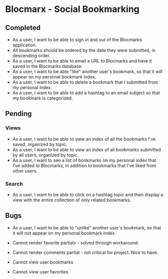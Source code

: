 

# Blocmarx - Social Bookmarking

## Completed

* As a user, I want to be able to sign in and out of the Blocmarks application.
* All bookmarks should be ordered by the date they were submitted, in descending order.
* As a user, I want to be able to email a URL to Blocmarks and have it saved in the Blocmarks database.
* As a user, I want to be able "like" another user's bookmark, so that it will appear on my personal bookmark index.
* As a user, I want to be able to delete a bookmark that I submitted from my personal index.
* As a user, I want to be able to add a hashtag to an email subject so that my bookmark is categorized.


## Pending

### Views 
* As a user, I want to be able to view an index of all the bookmarks I've saved, organized by topic.
* As a user, I want to be able to view an index of all bookmarks submitted by all users, organized by topic.
* As a user, I want to see a list of bookmarks on my personal index that I've added to Blocmarks, in addition to bookmarks that I've liked from other users.

### Search
* As a user, I want to be able to click on a hashtag topic and then display a view with the entire collection of only related bookmarks.

## Bugs

* As a user, I want to be able to "unlike" another user's bookmark, so that it will not appear on my personal bookmark index.

* Cannot render favorite partialv - solved through workaround. 
* Cannot render comments partial - not critical for project. Nice to have. 
* Cannot view user bookmarks
* Cannot view user favorites
